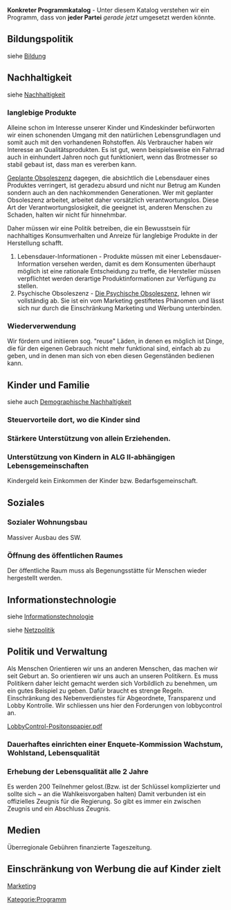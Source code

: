 **Konkreter Programmkatalog** - Unter diesem Katalog verstehen wir ein
Programm, dass von **jeder Partei** *gerade jetzt* umgesetzt werden
könnte.

Bildungspolitik
---------------

siehe [Bildung](/wiki/Bildung "wikilink")

Nachhaltigkeit
--------------

siehe [Nachhaltigkeit](/wiki/Nachhaltigkeit "wikilink")

### langlebige Produkte

Alleine schon im Interesse unserer Kinder und Kindeskinder befürworten
wir einen schonenden Umgang mit den natürlichen Lebensgrundlagen und
somit auch mit den vorhandenen Rohstoffen. Als Verbraucher haben wir
Interesse an Qualitätsprodukten. Es ist gut, wenn beispielsweise ein
Fahrrad auch in einhundert Jahren noch gut funktioniert, wenn das
Brotmesser so stabil gebaut ist, dass man es vererben kann.

[Geplante
Obsoleszenz](https://de.wikipedia.org/wiki/Geplante_Obsoleszenz)
dagegen, die absichtlich die Lebensdauer eines Produktes verringert, ist
geradezu absurd und nicht nur Betrug am Kunden sondern auch an den
nachkommenden Generationen. Wer mit geplanter Obsoleszenz arbeitet,
arbeitet daher vorsätzlich verantwortungslos. Diese Art der
Verantwortungslosigkeit, die geeignet ist, anderen Menschen zu Schaden,
halten wir nicht für hinnehmbar.

Daher müssen wir eine Politik betreiben, die ein Bewusstsein für
nachhaltiges Konsumverhalten und Anreize für langlebige Produkte in der
Herstellung schafft.

1.  Lebensdauer-Informationen - Produkte müssen mit einer
    Lebensdauer-Information versehen werden, damit es dem Konsumenten
    überhaupt möglich ist eine rationale Entscheidung zu treffe, die
    Hersteller müssen verpflichtet werden derartige Produktinformationen
    zur Verfügung zu stellen.
2.  Psychische Obsoleszenz - [ Die Psychische
    Obsoleszenz](https://de.wikipedia.org/wiki/Obsoleszenz#Psychische_Obsoleszenz "wikilink"),
    lehnen wir vollständig ab. Sie ist ein vom Marketing gestiftetes
    Phänomen und lässt sich nur durch die Einschränkung Marketing und
    Werbung unterbinden.

### Wiederverwendung

Wir fördern und initiieren sog. "reuse" Läden, in denen es möglich ist
Dinge, die für den eigenen Gebrauch nicht mehr funktional sind, einfach
ab zu geben, und in denen man sich von eben diesen Gegenständen bedienen
kann.

Kinder und Familie
------------------

siehe auch [Demographische
Nachhaltigkeit](/wiki/Demographische_Nachhaltigkeit "wikilink")

### Steuervorteile dort, wo die Kinder sind

### Stärkere Unterstützung von allein Erziehenden.

### Unterstützung von Kindern in ALG II-abhängigen Lebensgemeinschaften

Kindergeld kein Einkommen der Kinder bzw. Bedarfsgemeinschaft.

Soziales
--------

### Sozialer Wohnungsbau

Massiver Ausbau des SW.

### Öffnung des öffentlichen Raumes

Der öffentliche Raum muss als Begenungsstätte für Menschen wieder
hergestellt werden.

Informationstechnologie
-----------------------

siehe [Informationstechnologie](/wiki/Informationstechnologie "wikilink")

siehe [Netzpolitik](/wiki/Netzpolitik "wikilink")

Politik und Verwaltung
----------------------

Als Menschen Orientieren wir uns an anderen Menschen, das machen wir
seit Geburt an. So orientieren wir uns auch an unseren Politikern. Es
muss Politikern daher leicht gemacht werden sich Vorbildlich zu
benehmen, um ein gutes Beispiel zu geben. Dafür braucht es strenge
Regeln. Einschränkung des Nebenverdienstes für Abgeordnete, Transparenz
und Lobby Kontrolle. Wir schliessen uns hier den Forderungen von
lobbycontrol an.

[LobbyControl-Positonspapier.pdf](https://www.lobbycontrol.de/wp-content/uploads/LobbyControl-Positonspapier.pdf)

### Dauerhaftes einrichten einer Enquete-Kommission Wachstum, Wohlstand, Lebensqualität

### Erhebung der Lebensqualität alle 2 Jahre

Es werden 200 Teilnehmer gelost.(Bzw. ist der Schlüssel komplizierter
und sollte sich ~ an die Wahlkeisvorgaben halten) Damit verbunden ist
ein offizielles Zeugnis für die Regierung. So gibt es immer ein zwischen
Zeugnis und ein Abschluss Zeugnis.

Medien
------

Überregionale Gebühren finanzierte Tageszeitung.

Einschränkung von Werbung die auf Kinder zielt
----------------------------------------------

[Marketing](/wiki/Marketing "wikilink")

[Kategorie:Programm](/wiki/Kategorie:Programm "wikilink")
